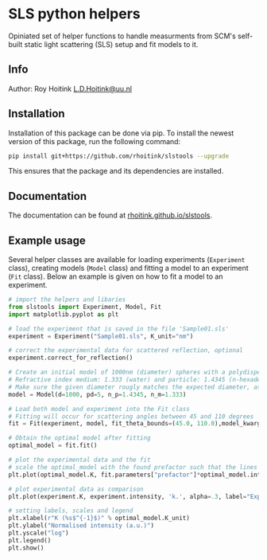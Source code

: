 # SLS python helpers

Opiniated set of helper functions to handle measurments from SCM's self-built static light scattering (SLS) setup and fit models to it.

## Info

Author: Roy Hoitink <L.D.Hoitink@uu.nl>

## Installation

Installation of this package can be done via pip. 
To install the newest version of this package, run the following command:

```bash
pip install git+https://github.com/rhoitink/slstools --upgrade
```

This ensures that the package and its dependencies are installed.

## Documentation

The documentation can be found at [rhoitink.github.io/slstools](https://rhoitink.github.io/slstools).

## Example usage

Several helper classes are available for loading experiments (`Experiment` class), creating models (`Model` class) and fitting a model to an experiment (`Fit` class). 
Below an example is given on how to fit a model to an experiment.

```python
# import the helpers and libaries
from slstools import Experiment, Model, Fit
import matplotlib.pyplot as plt

# load the experiment that is saved in the file 'Sample01.sls'
experiment = Experiment("Sample01.sls", K_unit="nm")

# correct the experimental data for scattered reflection, optional
experiment.correct_for_reflection()

# Create an initial model of 1000nm (diameter) spheres with a polydispersity of 5%
# Refractive index medium: 1.333 (water) and particle: 1.4345 (n-hexadecane)
# Make sure the given diameter rougly matches the expected diameter, as this will improve the fitting (and its speed)
model = Model(d=1000, pd=5, n_p=1.4345, n_m=1.333)

# Load both model and experiment into the Fit class
# Fitting will occur for scattering angles between 45 and 110 degrees
fit = Fit(experiment, model, fit_theta_bounds=(45.0, 110.0),model_kwargs=dict(K_unit=experiment.K_unit))

# Obtain the optimal model after fitting
optimal_model = fit.fit()

# plot the experimental data and the fit
# scale the optimal_model with the found prefactor such that the lines overlap
plt.plot(optimal_model.K, fit.parameters["prefactor"]*optimal_model.intensity, label=f"Fit: d={optimal_model.diameter:.0f}nm ({optimal_model.polydispersity:.0f}%)")

# plot experimental data as comparison
plt.plot(experiment.K, experiment.intensity, 'k.', alpha=.3, label="Experimental data")

# setting labels, scales and legend
plt.xlabel(r"K (%s$^{-1}$)" % optimal_model.K_unit)
plt.ylabel("Normalised intensity (a.u.)")
plt.yscale("log")
plt.legend()
plt.show()
```
